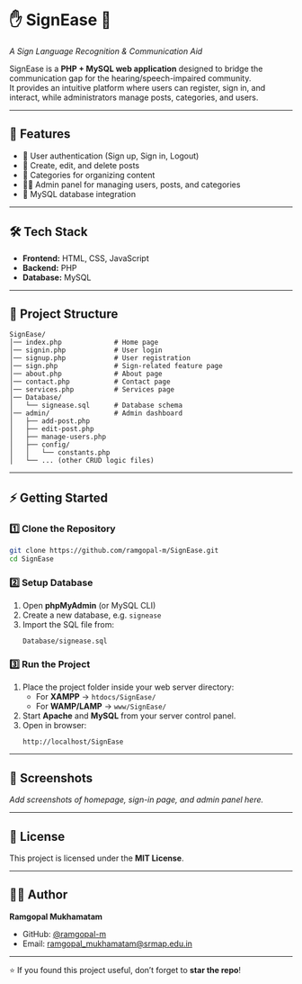 # ✋ SignEase 🤟
_A Sign Language Recognition & Communication Aid_

SignEase is a **PHP + MySQL web application** designed to bridge the communication gap for the hearing/speech-impaired community.  
It provides an intuitive platform where users can register, sign in, and interact, while administrators manage posts, categories, and users.

---

## 🚀 Features
- 🔐 User authentication (Sign up, Sign in, Logout)  
- 📝 Create, edit, and delete posts  
- 📂 Categories for organizing content  
- 👨‍💼 Admin panel for managing users, posts, and categories  
- 💾 MySQL database integration  

---

## 🛠️ Tech Stack
- **Frontend:** HTML, CSS, JavaScript  
- **Backend:** PHP  
- **Database:** MySQL  

---

## 📂 Project Structure
```
SignEase/
│── index.php             # Home page
│── signin.php            # User login
│── signup.php            # User registration
│── sign.php              # Sign-related feature page
│── about.php             # About page
│── contact.php           # Contact page
│── services.php          # Services page
│── Database/
│   └── signease.sql      # Database schema
│── admin/                # Admin dashboard
│   ├── add-post.php
│   ├── edit-post.php
│   ├── manage-users.php
│   ├── config/
│   │   └── constants.php
│   └── ... (other CRUD logic files)
```

---

## ⚡ Getting Started

### 1️⃣ Clone the Repository
```bash
git clone https://github.com/ramgopal-m/SignEase.git
cd SignEase
```

### 2️⃣ Setup Database
1. Open **phpMyAdmin** (or MySQL CLI)  
2. Create a new database, e.g. `signease`  
3. Import the SQL file from:  
   ```
   Database/signease.sql
   ```

### 3️⃣ Run the Project
1. Place the project folder inside your web server directory:  
   - For **XAMPP** → `htdocs/SignEase/`  
   - For **WAMP/LAMP** → `www/SignEase/`  
2. Start **Apache** and **MySQL** from your server control panel.  
3. Open in browser:  
   ```
   http://localhost/SignEase
   ```

---

## 📸 Screenshots
_Add screenshots of homepage, sign-in page, and admin panel here._

---

## 📜 License
This project is licensed under the **MIT License**.  

---

## 👨‍💻 Author
**Ramgopal Mukhamatam**  
- GitHub: [@ramgopal-m](https://github.com/ramgopal-m)  
- Email: ramgopal_mukhamatam@srmap.edu.in  

---

⭐ If you found this project useful, don’t forget to **star the repo**!
